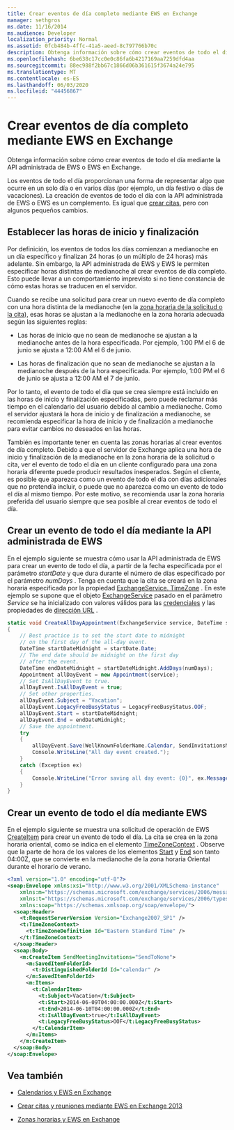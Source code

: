 ```yaml
---
title: Crear eventos de día completo mediante EWS en Exchange
manager: sethgros
ms.date: 11/16/2014
ms.audience: Developer
localization_priority: Normal
ms.assetid: 0fcb484b-4ffc-41a5-aeed-8c797766b70c
description: Obtenga información sobre cómo crear eventos de todo el día mediante la API administrada de EWS o EWS en Exchange.
ms.openlocfilehash: 6be638c17cc0e0c86fa6b4217169aa7259dfd4aa
ms.sourcegitcommit: 88ec988f2bb67c1866d06b361615f3674a24e795
ms.translationtype: MT
ms.contentlocale: es-ES
ms.lasthandoff: 06/03/2020
ms.locfileid: "44456867"
---
```

# <a name="create-all-day-events-by-using-ews-in-exchange"></a>Crear eventos de día completo mediante EWS en Exchange

Obtenga información sobre cómo crear eventos de todo el día mediante la API administrada de EWS o EWS en Exchange.
  
Los eventos de todo el día proporcionan una forma de representar algo que ocurre en un solo día o en varios días (por ejemplo, un día festivo o días de vacaciones). La creación de eventos de todo el día con la API administrada de EWS o EWS es un complemento. Es igual que [crear citas](how-to-create-appointments-and-meetings-by-using-ews-in-exchange-2013.md), pero con algunos pequeños cambios.
  
## <a name="setting-start-and-end-times"></a>Establecer las horas de inicio y finalización

Por definición, los eventos de todos los días comienzan a medianoche en un día específico y finalizan 24 horas (o un múltiplo de 24 horas) más adelante. Sin embargo, la API administrada de EWS y EWS le permiten especificar horas distintas de medianoche al crear eventos de día completo. Esto puede llevar a un comportamiento imprevisto si no tiene constancia de cómo estas horas se traducen en el servidor.
  
Cuando se recibe una solicitud para crear un nuevo evento de día completo con una hora distinta de la medianoche (en la [zona horaria de la solicitud o la cita](time-zones-and-ews-in-exchange.md)), esas horas se ajustan a la medianoche en la zona horaria adecuada según las siguientes reglas:
  
- Las horas de inicio que no sean de medianoche se ajustan a la medianoche antes de la hora especificada. Por ejemplo, 1:00 PM el 6 de junio se ajusta a 12:00 AM el 6 de junio.
    
- Las horas de finalización que no sean de medianoche se ajustan a la medianoche después de la hora especificada. Por ejemplo, 1:00 PM el 6 de junio se ajusta a 12:00 AM el 7 de junio.
    
Por lo tanto, el evento de todo el día que se crea siempre está incluido en las horas de inicio y finalización especificadas, pero puede reclamar más tiempo en el calendario del usuario debido al cambio a medianoche. Como el servidor ajustará la hora de inicio y de finalización a medianoche, se recomienda especificar la hora de inicio y de finalización a medianoche para evitar cambios no deseados en las horas.
  
También es importante tener en cuenta las zonas horarias al crear eventos de día completo. Debido a que el servidor de Exchange aplica una hora de inicio y finalización de la medianoche en la zona horaria de la solicitud o cita, ver el evento de todo el día en un cliente configurado para una zona horaria diferente puede producir resultados inesperados. Según el cliente, es posible que aparezca como un evento de todo el día con días adicionales que no pretendía incluir, o puede que no aparezca como un evento de todo el día al mismo tiempo. Por este motivo, se recomienda usar la zona horaria preferida del usuario siempre que sea posible al crear eventos de todo el día.
  
## <a name="create-an-all-day-event-by-using-the-ews-managed-api"></a>Crear un evento de todo el día mediante la API administrada de EWS

En el ejemplo siguiente se muestra cómo usar la API administrada de EWS para crear un evento de todo el día, a partir de la fecha especificada por el parámetro _startDate_ y que dura durante el número de días especificado por el parámetro _numDays_ . Tenga en cuenta que la cita se creará en la zona horaria especificada por la propiedad [ExchangeService. TimeZone](https://msdn.microsoft.com/library/microsoft.exchange.webservices.data.exchangeservice.timezone%28v=exchg.80%29.aspx) . En este ejemplo se supone que el objeto [ExchangeService](https://msdn.microsoft.com/library/microsoft.exchange.webservices.data.exchangeservice%28v=exchg.80%29.aspx) pasado en el parámetro _Service_ se ha inicializado con valores válidos para las [credenciales](https://msdn.microsoft.com/library/microsoft.exchange.webservices.data.exchangeservicebase.credentials%28v=exchg.80%29.aspx) y las propiedades de [dirección URL](https://msdn.microsoft.com/library/microsoft.exchange.webservices.data.exchangeservice.url%28v=exchg.80%29.aspx) . 
  
```cs
static void CreateAllDayAppointment(ExchangeService service, DateTime startDate, int numDays)
{
    // Best practice is to set the start date to midnight
    // on the first day of the all-day event.
    DateTime startDateMidnight = startDate.Date;
    // The end date should be midnight on the first day
    // after the event.
    DateTime endDateMidnight = startDateMidnight.AddDays(numDays);
    Appointment allDayEvent = new Appointment(service);
    // Set IsAllDayEvent to true.
    allDayEvent.IsAllDayEvent = true;
    // Set other properties.
    allDayEvent.Subject = "Vacation";
    allDayEvent.LegacyFreeBusyStatus = LegacyFreeBusyStatus.OOF;
    allDayEvent.Start = startDateMidnight;
    allDayEvent.End = endDateMidnight;
    // Save the appointment.
    try
    {
        allDayEvent.Save(WellKnownFolderName.Calendar, SendInvitationsMode.SendToNone);
        Console.WriteLine("All day event created.");
    }
    catch (Exception ex)
    {
        Console.WriteLine("Error saving all day event: {0}", ex.Message);
    }
}
```

## <a name="create-an-all-day-event-by-using-ews"></a>Crear un evento de todo el día mediante EWS

En el ejemplo siguiente se muestra una solicitud de operación de EWS [CreateItem](https://msdn.microsoft.com/library/78a52120-f1d0-4ed7-8748-436e554f75b6%28Office.15%29.aspx) para crear un evento de todo el día. La cita se crea en la zona horaria oriental, como se indica en el elemento [TimeZoneContext](https://msdn.microsoft.com/library/573c462b-aa1d-4ba0-8852-e3f48b26873b%28Office.15%29.aspx) . Observe que la parte de hora de los valores de los elementos [Start](https://msdn.microsoft.com/library/7cfe9979-c893-4f9b-b3a1-8f9e17515a4b%28Office.15%29.aspx) y [End](https://msdn.microsoft.com/library/72329821-32ff-495d-b6e5-fdc011003c2e%28Office.15%29.aspx) son tanto 04:00Z, que se convierte en la medianoche de la zona horaria Oriental durante el horario de verano. 
  
```XML
<?xml version="1.0" encoding="utf-8"?>
<soap:Envelope xmlns:xsi="http://www.w3.org/2001/XMLSchema-instance" 
    xmlns:m="https://schemas.microsoft.com/exchange/services/2006/messages" 
    xmlns:t="https://schemas.microsoft.com/exchange/services/2006/types" 
    xmlns:soap="https://schemas.xmlsoap.org/soap/envelope/">
  <soap:Header>
    <t:RequestServerVersion Version="Exchange2007_SP1" />
    <t:TimeZoneContext>
      <t:TimeZoneDefinition Id="Eastern Standard Time" />
    </t:TimeZoneContext>
  </soap:Header>
  <soap:Body>
    <m:CreateItem SendMeetingInvitations="SendToNone">
      <m:SavedItemFolderId>
        <t:DistinguishedFolderId Id="calendar" />
      </m:SavedItemFolderId>
      <m:Items>
        <t:CalendarItem>
          <t:Subject>Vacation</t:Subject>
          <t:Start>2014-06-09T04:00:00.000Z</t:Start>
          <t:End>2014-06-10T04:00:00.000Z</t:End>
          <t:IsAllDayEvent>true</t:IsAllDayEvent>
          <t:LegacyFreeBusyStatus>OOF</t:LegacyFreeBusyStatus>
        </t:CalendarItem>
      </m:Items>
    </m:CreateItem>
  </soap:Body>
</soap:Envelope>
```

## <a name="see-also"></a>Vea también


- [Calendarios y EWS en Exchange](calendars-and-ews-in-exchange.md)
    
- [Crear citas y reuniones mediante EWS en Exchange 2013](how-to-create-appointments-and-meetings-by-using-ews-in-exchange-2013.md)
    
- [Zonas horarias y EWS en Exchange](time-zones-and-ews-in-exchange.md)
    


